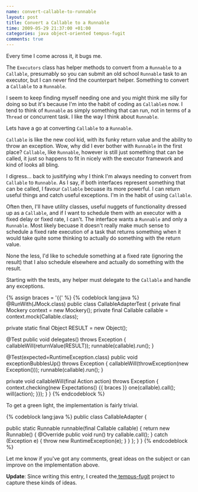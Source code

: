 ```yaml
---
name: convert-callable-to-runnable
layout: post
title: Convert a Callable to a Runnable
time: 2009-05-29 21:37:00 +01:00
categories: java object-oriented tempus-fugit
comments: true
---
```


Every time I come across it, it bugs me.
  
The `Executors` class has helper methods to convert from a `Runnable` to a
`Callable`, presumably so you can submit an old school `Runnable` task to an
executor, but I can never find the counterpart helper. Something to convert a
`Callable` to a `Runnable`.

  
I seem to keep finding myself needing one and you might think me silly for
doing so but it's because I'm into the habit of coding as `Callable`s now. I
tend to think of `Runnable` as simply something that can run, not in terms of a
`Thread` or concurrent task. I like the way I think about `Runnable`.

Lets have a go at converting `Callable` to a `Runnable`.

<!-- more -->

`Callable` is like the new cool kid, with its funky return value and the ability
to throw an exception. Wow, why did I ever bother with `Runnable` in the first
place? `Callable`, like `Runnable`, however is still just something that can be
called, it just so happens to fit in nicely with the executor framework and
kind of looks all bling.

  
I digress... back to jusitifying why I think I'm always needing to convert
from `Callable` to `Runnable`. As I say, if both interfaces represent something
that can be called, I favour `Callable` becuase its more powerful. I can return
useful things and catch useful exceptions. I'm in the habit of using `Callable`.

  
Often then, I'll have utility classes, useful nuggets of functionality dressed
up as a `Callable`, and if I want to schedule them with an executor with a fixed
delay or fixed rate, I can't. The interface wants a `Runnable` and only a
`Runnable`. Most likely becuase it doesn't really make much sense to schedule a
fixed rate execution of a task that returns something when it would take quite
some thinking to actually do something with the return value.

  
None the less, I'd like to schedule something at a fixed rate (ignoring the
result) that I also schedule elsewhere and actually do something with the
result.

  
Starting with the tests, any helper must delegate to the `Callable` and handle
any exceptions.

    
{% assign braces = '{{' %}
{% codeblock lang:java %}
@RunWith(JMock.class)
public class CallableAdapterTest {
   private final Mockery context = new Mockery();
   private final Callable callable = context.mock(Callable.class);

   private static final Object RESULT = new Object();

   @Test
   public void delegates() throws Exception {
      callableWill(returnValue(RESULT));
      runnable(callable).run();
   }

   @Test(expected=RuntimeException.class)
   public void exceptionBubblesUp() throws Exception {
      callableWill(throwException(new Exception()));
      runnable(callable).run();
   }

   private void callableWill(final Action action) throws Exception {
      context.checking(new Expectations() {{ braces }}
         one(callable).call(); will(action);
      }});
   }
}
{% endcodeblock %}


  
To get a green light, the implementation is fairly trivial.


{% codeblock lang:java %}
public class CallableAdapter {

   public static Runnable runnable(final Callable callable) {
      return new Runnable() {
         @Override
         public void run()
            try
               callable.call();
            } catch (Exception e) {
               throw new RuntimeException(e);
            }
         }
      };
   }
}
{% endcodeblock %}


  
Let me know if you've got any comments, great ideas on the subject or can
improve on the implementation above.


__Update__: Since writing this entry, I created the[ tempus-fugit](http://code.google.com/p/tempus-fugit/) project to
capture these kinds of ideas.




